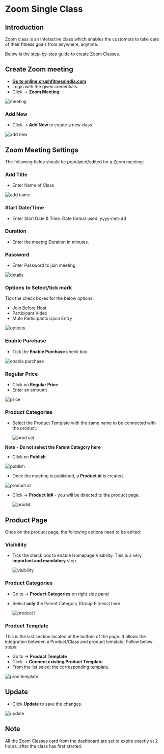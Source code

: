# **Zoom Single Class**

## **Introduction**

Zoom class is an interactive class which enables the customers to take care of their fitness goals from anywhere, anytime.

Below is the step-by-step guide to create Zoom Classes.

## **Create Zoom meeting**

*   <a href="https://online.crushfitnessindia.com/wp-admin" target="_blank">**Go to online.crushfitnessindia.com**</a>
*   Login with the given credentials.
*   Click -> **Zoom Meeting** 

![meeting](images/Zoom/zoommeeting.jpg)

### **Add New**

-   Click -> **Add New** to create a new class

![add new](images/Zoom/zoomadd.jpg)

##  **Zoom Meeting Settings**

The following fields should be populated/edited for a Zoom meeting:

### **Add Title** 

-   Enter Name of Class 

![add name](images/Zoom/zoomname.jpg)

### **Start Date/Time**

*   Enter Start Date & Time. Date format used: yyyy-mm-dd

### **Duration**

*   Enter the meetng Duration in minutes.

### **Password**

*   Enter Password to join meeting

![details](images/Zoom/zoomdetails.jpg)

### **Options to Select/tick mark**

Tick the check boxes for the below options:

*   Join Before Host
*   Participant Video
*   Mute Participants Upon Entry

![options](images/Zoom/tickoptions.jpg)

### **Enable Purchase**

*   Tick the **Enable Purchase** check box

![enable purchase](images/Zoom/enablepurchase.jpg)

### **Regular Price**

*   Click on **Regular Price** 
*   Enter an amoumt

![price](images/Zoom/regularprice.jpg)

### **Product Categories** 

-   Select the Product Template with the same name to be connected with the product.

    ![prod cat](images\Zoom\prodcat.jpg)

**Note** - **Do not select the Parent Category here**

*   Click on **Publish**

![publish](images/Zoom/publish.jpg)

*   Once the meeting is published, a **Product id** is created. 

![product id](images/Zoom/productid.jpg)

-   Click -> **Product Id#** - you will be directed to the product page.

    ![prodid](images\Zoom\prodid.jpg)

##  **Product Page**

Once on the product page, the following options need to be edited:

###    **Visibility** 

-   Tick the check box to enable Homepage Visibility. This is a very **important and mandatory** step.

    ![visibility](images\Zoom\visibility.jpg)


###    **Product Categories**

-   Go to -> **Product Categories** on right side panel
-   Select **only** the Parent Category (Group Fitness) here.

    ![prodcat1](images\Zoom\prodcat1.jpg)


###    **Product Template**

This is the last section located at the bottom of the page. It allows the integration between a Product/Class and product template. Follow below steps:

-   Go to -> **Product Template**
-   Click -> **Connect existing Product Template**
-   From the list select the corresponding template.

![prod template](images\Zoom\prodtemplate.jpg)


## **Update**

*   Click **Update** to save the changes.

![update](images\Zoom\update.jpg)


## **Note**

All the Zoom Classes card from the dashboard are set to expire exactly at 2 hours, after the class has first started.